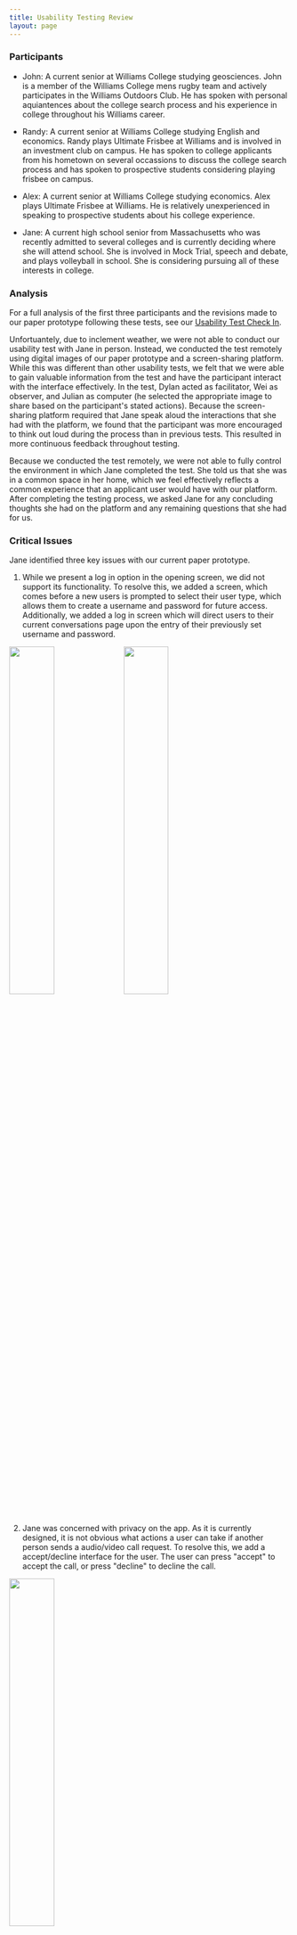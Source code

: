 ```yaml
---
title: Usability Testing Review
layout: page
---
```


### Participants
* John: A current senior at Williams College studying geosciences.  John is a member of the Williams College mens rugby team and actively participates in the Williams Outdoors Club.  He has spoken with personal aquiantences about the college search process and his experience in college throughout his Williams career.

* Randy: A current senior at Williams College studying English and economics.  Randy plays Ultimate Frisbee at Williams and is involved in an investment club on campus.  He has spoken to college applicants from his hometown on several occassions to discuss the college search process and has spoken to prospective students considering playing frisbee on campus.

* Alex: A current senior at Williams College studying economics.  Alex plays Ultimate Frisbee at Williams.  He is relatively unexperienced in speaking to prospective students about his college experience.

* Jane: A current high school senior from Massachusetts who was recently admitted to several colleges and is currently deciding where she will attend school.  She is involved in Mock Trial, speech and debate, and plays volleyball in school.  She is considering pursuing all of these interests in college.

### Analysis

For a full analysis of the first three participants and the revisions made to our paper prototype following these tests, see our [Usability Test Check In](/ut_checkin.md).

Unfortuantely, due to inclement weather, we were not able to conduct our usability test with Jane in person.  Instead, we conducted the test remotely using digital images of our paper prototype and a screen-sharing platform.  While this was different than other usability tests, we felt that we were able to gain valuable information from the test and have the participant interact with the interface effectively.  In the test, Dylan acted as facilitator, Wei as observer, and Julian as computer (he selected the appropriate image to share based on the participant's stated actions).  Because the screen-sharing platform required that Jane speak aloud the interactions that she had with the platform, we found that the participant was more encouraged to think out loud during the process than in previous tests.  This resulted in more continuous feedback throughout testing.

Because we conducted the test remotely, we were not able to fully control the environment in which Jane completed the test.  She told us that she was in a common space in her home, which we feel effectively reflects a common experience that an applicant user would have with our platform.  After completing the testing process, we asked Jane for any concluding thoughts she had on the platform and any remaining questions that she had for us.

### Critical Issues

Jane identified three key issues with our current paper prototype.

1) While we present a log in option in the opening screen, we did not support its functionality.  To resolve this, we added a screen, which comes before a new users is prompted to select their user type, which allows them to create a username and password for future access.  Additionally, we added a log in screen which will direct users to their current conversations page upon the entry of their previously set username and password.

<img src="https://raw.githubusercontent.com/dylan-martin/college_connect/master/img/dm_mkprof.png" width="40%" height="40%"/> <img src="https://raw.githubusercontent.com/dylan-martin/college_connect/master/img/dm_login.png" width="40%" height="40%"/>

2) Jane was concerned with privacy on the app.  As it is currently designed, it is not obvious what actions a user can take if another person sends a audio/video call request.  To resolve this, we add a accept/decline interface for the user.  The user can press "accept" to accept the call, or press "decline" to decline the call.

<img src="https://raw.githubusercontent.com/dylan-martin/college_connect/master/wl_accept.jpg" width="40%" height="40%"/>

3) Users should be better able to search for people with particular attributes in their potential connections. Previously, users did not have an option to do so.  To resolve this, we added a search interface, which can be accessed when the user presses the "search" button on the page that contains the list of potential connections.

Before:

<img src="https://raw.githubusercontent.com/dylan-martin/college_connect/master/img/revised_potential_connections.jpeg" width="40%" height="40%"/>

After: 

<img src="https://raw.githubusercontent.com/dylan-martin/college_connect/master/wl_connections.jpg" width="40%" height="40%"/>

<img src="https://raw.githubusercontent.com/dylan-martin/college_connect/master/wl_search.jpg" width="40%" height="40%"/>

### Important Revisions
The revisions that we consider the most important include:

* Addition of back buttons.  The lack of back buttons was a critical design flaw.  Although the navigation tabs at the bottom made it clear for users how to navigate between the main pages, navigating between pages that belong to the same tab was confusing.  By adding the back button, the user is able to go back to the previous page, without having to think about how he/she got to the current page.  This makes the design more clear, and the interface easier to use.

* Separate personal profile creation pages for college applicants and current college students.  Before this revision, our interface had the same page for the two types of users.  This is a design flaw, because the two user groups have different purposes in using our product.  Whereas for the college applicants the focus is on the numerous colleges that they could be interested in, for the current college students, the focus is on their college and the applicants who might be interested in it.  Our revision reflects these considerations:  The page for college students has a text-entry field where users can enter the college they attend, whereas the page for applicants replaces this with a drop-down entry field for the user’s list of potential colleges.

* Addition of search interface.   Previously, if users had changed their interests, there was no obvious way for them to search for potential connections using the updated interests.  Also, the searches were done automatically, such that the users have no option for customized search.  In our revision, we added a search interface that allows users to perform a manual search, thereby helping them look for people with particular attributes in their potential connections.

## Current Paper Prototype

## Overview

![overview](/img/revised_overview.png)

### Share Personal information

Upon first opening the College Connect app, users are presented with a simple welcome screen.

<img src="https://raw.githubusercontent.com/dylan-martin/college_connect/master/img/dm_welcome.png" width="40%" height="40%"/>

If the user has already created a College Connect profile, they will log in and be directed to their "Conversations" page:

 <img src="https://raw.githubusercontent.com/dylan-martin/college_connect/master/img/dm_login.png" width="40%" height="40%"/>

If this is a new user, they will select "New User" and will be directed to a screen allowing them to designate a username and a password: 

<img src="https://raw.githubusercontent.com/dylan-martin/college_connect/master/img/dm_mkprof.png" width="40%" height="40%"/>

After the user presses "done", they are redirected to a page that lets them choose their user type.

<img src="https://raw.githubusercontent.com/dylan-martin/college_connect/master/img/dm_select.png" width="40%" height="40%"/>

After the user selects the appropriate type, they will be directed to their personal profile screen, where they can share basic information about themselves.  The screen will be slightly different for current college students (left) and applicants (right)  This information includes their name, school (college students) or prospective schools (college applicants), class year, home town, interests, and a short personal bio.

<img src="https://raw.githubusercontent.com/dylan-martin/college_connect/master/img/dm_pp1.png" width="40%" height="40%"/> <img src="https://raw.githubusercontent.com/dylan-martin/college_connect/master/img/dm_pp2.png" width="40%" height="40%"/>

After they complete their profile and press the "done" button, they will be directed to this screen, which will guide them to the potential connections page.

<img src="https://raw.githubusercontent.com/dylan-martin/college_connect/master/img/he4.png" width="40%" height="40%"/>

### Find Users with Similar Interests

Once the user has input their interests, they will see a list of either college or applicant students with similar interests. They can then select someone to learn more about them and other shared information. 

<img src="https://raw.githubusercontent.com/dylan-martin/college_connect/master/wl_connections.jpg" width="40%" height="40%"/>

After they have selected a student, they can decide to initiate a conversation and/or learn more about others using the back button.

<img src="https://raw.githubusercontent.com/dylan-martin/college_connect/master/img/potential_connection_profile.png" width="40%" height="40%"/>

The user can also press "search" on the list of people page for a more customized search.  

<img src="https://raw.githubusercontent.com/dylan-martin/college_connect/master/wl_search.jpg" width="40%" height="40%"/>

### Start Conversations

The user can press the “conversation” tab to navigate to the conversation interface. This interface shows the user’s conversations with other users, order by recent messages. The user can press the tab with the person’s name to begin chatting with that person.

<img src="https://raw.githubusercontent.com/dylan-martin/college_connect/master/wei_1.png" width="40%" height="40%"/>

This interface allows the user to chat with another user. At the top-left corner, the back arrow takes the user back to the previous page. The name of the person with whom the user is chatting is displayed at the top. At the top-right corner are options for audio call and video call.  Messages are shown in the main body of the interface, with the other person’s messages on the right. At the bottom, the user can enter a message and press “send” to send.

<img src="https://raw.githubusercontent.com/dylan-martin/college_connect/master/wei_chat_revise.png" width="40%" height="40%"/>

Sent message.

<img src="https://raw.githubusercontent.com/dylan-martin/college_connect/master/wei_revise_1.png" width="40%" height="40%"/>

Interface after pressing the audio call button. Waits for the other side to accept the request. The user can press “End Call” to end the call.

<img src="https://raw.githubusercontent.com/dylan-martin/college_connect/master/wei_revise_2.png" width="40%" height="40%"/>

Sample audio call. The user can press “End Call” to end the call.

<img src="https://raw.githubusercontent.com/dylan-martin/college_connect/master/wei_revise_3.png" width="40%" height="40%"/>

Interface after pressing the audio call button. Waits for the other side to accept the request. The user can press “End Call” to end the call.

<img src="https://raw.githubusercontent.com/dylan-martin/college_connect/master/wei_4.png" width="40%" height="40%"/>

Sample video call. The user can press “End Call” to end the call.

<img src="https://raw.githubusercontent.com/dylan-martin/college_connect/master/wei_5.png" width="40%" height="40%"/>

The other person can choose to accept or deline the call.

<img src="https://raw.githubusercontent.com/dylan-martin/college_connect/master/wl_accept.jpg" width="40%" height="40%"/>

